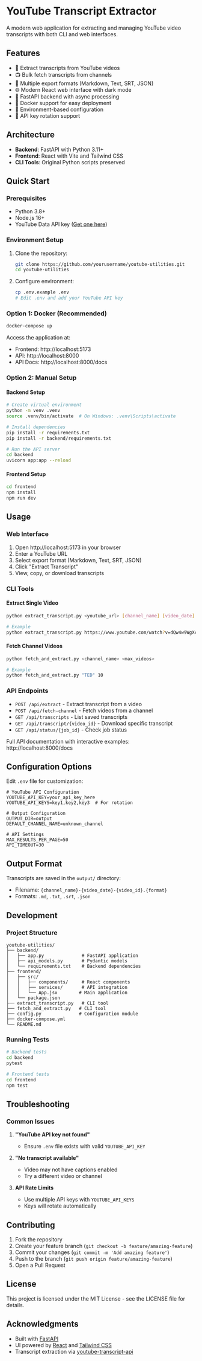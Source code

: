 # YouTube Transcript Extractor

A modern web application for extracting and managing YouTube video transcripts with both CLI and web interfaces.

## Features

- 🎥 Extract transcripts from YouTube videos
- 📺 Bulk fetch transcripts from channels
- 📄 Multiple export formats (Markdown, Text, SRT, JSON)
- 🌐 Modern React web interface with dark mode
- 🚀 FastAPI backend with async processing
- 🐳 Docker support for easy deployment
- 🔑 Environment-based configuration
- 🔄 API key rotation support

## Architecture

- **Backend**: FastAPI with Python 3.11+
- **Frontend**: React with Vite and Tailwind CSS
- **CLI Tools**: Original Python scripts preserved

## Quick Start

### Prerequisites
- Python 3.8+
- Node.js 16+
- YouTube Data API key ([Get one here](https://console.cloud.google.com/))

### Environment Setup

1. Clone the repository:
   ```bash
   git clone https://github.com/yourusername/youtube-utilities.git
   cd youtube-utilities
   ```

2. Configure environment:
   ```bash
   cp .env.example .env
   # Edit .env and add your YouTube API key
   ```

### Option 1: Docker (Recommended)

```bash
docker-compose up
```

Access the application at:
- Frontend: http://localhost:5173
- API: http://localhost:8000
- API Docs: http://localhost:8000/docs

### Option 2: Manual Setup

#### Backend Setup
```bash
# Create virtual environment
python -m venv .venv
source .venv/bin/activate  # On Windows: .venv\Scripts\activate

# Install dependencies
pip install -r requirements.txt
pip install -r backend/requirements.txt

# Run the API server
cd backend
uvicorn app:app --reload
```

#### Frontend Setup
```bash
cd frontend
npm install
npm run dev
```

## Usage

### Web Interface
1. Open http://localhost:5173 in your browser
2. Enter a YouTube URL
3. Select export format (Markdown, Text, SRT, JSON)
4. Click "Extract Transcript"
5. View, copy, or download transcripts

### CLI Tools

#### Extract Single Video
```bash
python extract_transcript.py <youtube_url> [channel_name] [video_date]

# Example
python extract_transcript.py https://www.youtube.com/watch?v=dQw4w9WgXcQ "Rick Astley" "2009-10-25"
```

#### Fetch Channel Videos
```bash
python fetch_and_extract.py <channel_name> <max_videos>

# Example
python fetch_and_extract.py "TED" 10
```

### API Endpoints

- `POST /api/extract` - Extract transcript from a video
- `POST /api/fetch-channel` - Fetch videos from a channel
- `GET /api/transcripts` - List saved transcripts
- `GET /api/transcript/{video_id}` - Download specific transcript
- `GET /api/status/{job_id}` - Check job status

Full API documentation with interactive examples: http://localhost:8000/docs

## Configuration Options

Edit `.env` file for customization:

```env
# YouTube API Configuration
YOUTUBE_API_KEY=your_api_key_here
YOUTUBE_API_KEYS=key1,key2,key3  # For rotation

# Output Configuration
OUTPUT_DIR=output
DEFAULT_CHANNEL_NAME=unknown_channel

# API Settings
MAX_RESULTS_PER_PAGE=50
API_TIMEOUT=30
```

## Output Format

Transcripts are saved in the `output/` directory:
- Filename: `{channel_name}-{video_date}-{video_id}.{format}`
- Formats: `.md`, `.txt`, `.srt`, `.json`

## Development

### Project Structure
```
youtube-utilities/
├── backend/
│   ├── app.py              # FastAPI application
│   ├── api_models.py       # Pydantic models
│   └── requirements.txt    # Backend dependencies
├── frontend/
│   ├── src/
│   │   ├── components/     # React components
│   │   ├── services/       # API integration
│   │   └── App.jsx        # Main application
│   └── package.json
├── extract_transcript.py   # CLI tool
├── fetch_and_extract.py   # CLI tool
├── config.py              # Configuration module
├── docker-compose.yml
└── README.md
```

### Running Tests
```bash
# Backend tests
cd backend
pytest

# Frontend tests
cd frontend
npm test
```

## Troubleshooting

### Common Issues

1. **"YouTube API key not found"**
   - Ensure `.env` file exists with valid `YOUTUBE_API_KEY`

2. **"No transcript available"**
   - Video may not have captions enabled
   - Try a different video or channel

3. **API Rate Limits**
   - Use multiple API keys with `YOUTUBE_API_KEYS`
   - Keys will rotate automatically

## Contributing

1. Fork the repository
2. Create your feature branch (`git checkout -b feature/amazing-feature`)
3. Commit your changes (`git commit -m 'Add amazing feature'`)
4. Push to the branch (`git push origin feature/amazing-feature`)
5. Open a Pull Request

## License

This project is licensed under the MIT License - see the LICENSE file for details.

## Acknowledgments

- Built with [FastAPI](https://fastapi.tiangolo.com/)
- UI powered by [React](https://react.dev/) and [Tailwind CSS](https://tailwindcss.com/)
- Transcript extraction via [youtube-transcript-api](https://pypi.org/project/youtube-transcript-api/)